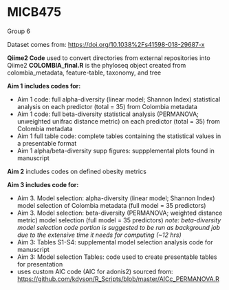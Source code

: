# MICB475
Group 6

Dataset comes from: https://doi.org/10.1038%2Fs41598-018-29687-x

**Qiime2 Code** used to convert directories from external repositories into Qiime2
**COLOMBIA_final.R** is the phyloseq object created from colombia_metadata, feature-table, taxonomy, and tree

**Aim 1 includes codes for:**
- Aim 1 code: full alpha-diversity (linear model; Shannon Index) statistical analysis on each predictor (total = 35) from Colombia metadata
- Aim 1 code: full beta-diversity statistical analysis (PERMANOVA; unweighted unifrac distance metric) on each predictor (total = 35) from Colombia metadata
- Aim 1 full table code: complete tables containing the statistical values in a presentable format
- Aim 1 alpha/beta-diversity supp figures: suppplemental plots found in manuscript 


**Aim 2** includes codes on defined obesity metrics

**Aim 3 includes code for:**
- Aim 3. Model selection: alpha-diversity (linear model; Shannon Index) model selection of Colombia metadata (full model = 35 predictors)
- Aim 3. Model selection: beta-diversity (PERMANOVA; weighted distance metric) model selection (full model = 35 predictors)
*note: beta-diversity model selection code portion is suggested to be run as background job due to the extensive time it needs for computing (~12 hrs)*
- Aim 3: Tables S1-S4: supplemental model selection analysis code for manuscript
- Aim 3: Model selection Tables: code used to create presentable tables for presentation
- uses custom AIC code (AIC for adonis2) sourced from: https://github.com/kdyson/R_Scripts/blob/master/AICc_PERMANOVA.R 
